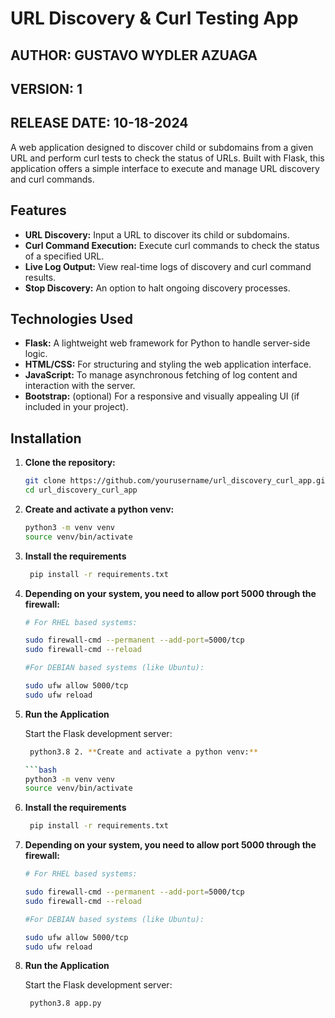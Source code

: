 # URL Discovery & Curl Testing App

## AUTHOR: GUSTAVO WYDLER AZUAGA
## VERSION: 1
## RELEASE DATE: 10-18-2024

A web application designed to discover child or subdomains from a given URL and perform curl tests to check the status of URLs. Built with Flask, this application offers a simple interface to execute and manage URL discovery and curl commands.

## Features

- **URL Discovery:** Input a URL to discover its child or subdomains.
- **Curl Command Execution:** Execute curl commands to check the status of a specified URL.
- **Live Log Output:** View real-time logs of discovery and curl command results.
- **Stop Discovery:** An option to halt ongoing discovery processes.

## Technologies Used

- **Flask:** A lightweight web framework for Python to handle server-side logic.
- **HTML/CSS:** For structuring and styling the web application interface.
- **JavaScript:** To manage asynchronous fetching of log content and interaction with the server.
- **Bootstrap:** (optional) For a responsive and visually appealing UI (if included in your project).

## Installation

1. **Clone the repository:**

   ```bash
   git clone https://github.com/yourusername/url_discovery_curl_app.git
   cd url_discovery_curl_app

2. **Create and activate a python venv:**

   ```bash
   python3 -m venv venv
   source venv/bin/activate

3. **Install the requirements**
   
   ```bash
    pip install -r requirements.txt

5. **Depending on your system, you need to allow port 5000 through the firewall:**

   ```bash
   # For RHEL based systems:

   sudo firewall-cmd --permanent --add-port=5000/tcp
   sudo firewall-cmd --reload
   
   #For DEBIAN based systems (like Ubuntu):

   sudo ufw allow 5000/tcp
   sudo ufw reload

6. **Run the Application**

   Start the Flask development server:
   ```bash
    python3.8 2. **Create and activate a python venv:**

   ```bash
   python3 -m venv venv
   source venv/bin/activate

3. **Install the requirements**
   
   ```bash
    pip install -r requirements.txt

5. **Depending on your system, you need to allow port 5000 through the firewall:**

   ```bash
   # For RHEL based systems:

   sudo firewall-cmd --permanent --add-port=5000/tcp
   sudo firewall-cmd --reload
   
   #For DEBIAN based systems (like Ubuntu):

   sudo ufw allow 5000/tcp
   sudo ufw reload

6. **Run the Application**

   Start the Flask development server:
   ```bash
    python3.8 app.py
